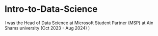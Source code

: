 # Intro-to-Data-Science
I was the Head of Data Science at Microsoft Student Partner (MSP) at Ain Shams university (Oct 2023 - Aug 2024) )
